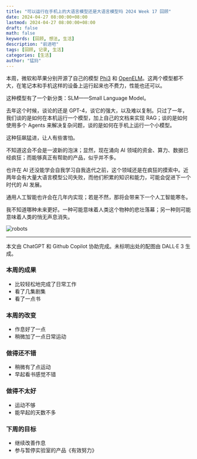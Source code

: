 ```yaml
---
title: "可以运行在手机上的大语言模型还是大语言模型吗 2024 Week 17 回顾"
date: 2024-04-27 08:00:00+08:00
lastmod: 2024-04-27 08:00:00+08:00
draft: false
math: false
keywords: [回顾, 想法, 生活]
description: "前进吧"
tags: [回顾, 记录, 生活]
categories: [生活]
author: "猛犸"
---
```


本周，微软和苹果分别开源了自己的模型 [Phi3](https://huggingface.co/collections/microsoft/phi-3-6626e15e9585a200d2d761e3) 和 [OpenELM](https://huggingface.co/collections/apple/openelm-pretrained-models-6619ac6ca12a10bd0d0df89e)。这两个模型都不大，在笔记本和手机这样的设备上运行起来也不费力，性能也还可以。

这种模型有了一个新分类：SLM——Small Language Model。

去年这个时候，谈论的还是 GPT-4，谈它的强大，以及难以复制。只过了一年，我们谈的是如何在本机运行一个模型，加上自己的文档来实现 RAG；谈的是如何使用多个 Agents 来解决复杂问题，谈的是如何在手机上运行一个小模型。

这种狂飙猛进，让人有些害怕。

不知道这会不会是一波新的泡沫；显然，现在涌向 AI 领域的资金、算力、数据已经疯狂；而能够真正有帮助的产品，似乎并不多。

也许在 AI 还没能学会自我学习自我迭代之前，这个领域还是在疯狂的摸索中。近两年会有大量大语言模型公司失败，而他们积累的知识和能力，可能会促进下一个时代的 AI 发展。

通用人工智能也许会在几年内实现；若是不然，那将会带来下一个人工智能寒冬。

我不知道哪种未来更好。一种可能意味着人类这个物种的悲壮落幕；另一种则可能意味着人类的悄无声息消失。

![robots](https://1-1256632535.cos.ap-beijing.myqcloud.com/img/robots.webp)

---

本文由 ChatGPT 和 Github Copilot 协助完成。未标明出处的配图由 DALL·E 3 生成。

### 本周的成果

- 比较轻松地完成了日常工作
- 看了几集剧集
- 看了一点书

### 本周的改变

- 作息好了一点
- 稍微加了一点日常运动

### 做得还不错

- 稍微有了点运动
- 早起看书感觉不错

### 做得不太好

- 运动不够
- 能早起的天数不多

### 下周的目标

- 继续改善作息
- 参与暂停实验室的产品《有效努力》
